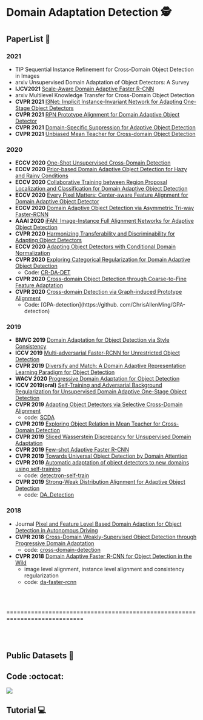 # Domain Adaptation Detection 🕵️

## PaperList 📑

### 2021
* TIP Sequential Instance Refinement for Cross-Domain Object Detection in Images
* arxiv Unsupervised Domain Adaptation of Object Detectors: A Survey
* <b>IJCV2021</b> [Scale-Aware Domain Adaptive Faster R-CNN](https://link.springer.com/content/pdf/10.1007/s11263-021-01447-x.pdf)
* arxiv Multilevel Knowledge Transfer for Cross-Domain Object Detection
* <b>CVPR 2021</b> [I3Net: Implicit Instance-Invariant Network for Adapting One-Stage Object Detectors](https://arxiv.org/pdf/2103.13757.pdf)
* <b>CVPR 2021</b> [RPN Prototype Alignment for Domain Adaptive Object Detector](https://openaccess.thecvf.com/content/CVPR2021/papers/Zhang_RPN_Prototype_Alignment_for_Domain_Adaptive_Object_Detector_CVPR_2021_paper.pdf)
* <b>CVPR 2021</b> [Domain-Specific Suppression for Adaptive Object Detection](https://arxiv.org/pdf/2105.03570.pdf)
* <b>CVPR 2021</b> [Unbiased Mean Teacher for Cross-domain Object Detection](https://arxiv.org/pdf/2003.00707.pdf)

### 2020
* <b>ECCV 2020</b> [One-Shot Unsupervised Cross-Domain Detection](https://arxiv.org/pdf/2005.11610.pdf)
* <b>ECCV 2020</b> [Prior-based Domain Adaptive Object Detection for Hazy and Rainy Conditions](https://arxiv.org/pdf/1912.00070.pdf)
* <b>ECCV 2020</b> [Collaborative Training between Region Proposal Localization and Classification for Domain Adaptive Object Detection](https://arxiv.org/pdf/2009.08119.pdf)
* <b>ECCV 2020</b> [Every Pixel Matters: Center-aware Feature Alignment for Domain Adaptive Object Detector](https://www.ecva.net/papers/eccv_2020/papers_ECCV/papers/123540698.pdf)
* <b>ECCV 2020</b> [Domain Adaptive Object Detection via Asymmetric Tri-way Faster-RCNN](https://arxiv.org/pdf/2007.01571.pdf)
* <b>AAAI 2020</b> [iFAN: Image-Instance Full Alignment Networks for Adaptive Object Detection](https://arxiv.org/abs/2003.04132)
* <b>CVPR 2020</b> [Harmonizing Transferability and Discriminability for Adapting Object Detectors](https://arxiv.org/abs/2003.06297)
* <b>ECCV 2020</b> [Adapting Object Detectors with Conditional Domain Normalization](https://arxiv.org/abs/2003.07071)
* <b>CVPR 2020</b> [Exploring Categorical Regularization for Domain Adaptive Object Detection](https://arxiv.org/abs/2003.09152)
  * Code: [CR-DA-DET](https://github.com/Megvii-Nanjing/CR-DA-DET)
* <b>CVPR 2020</b> [Cross-domain Object Detection through Coarse-to-Fine Feature Adaptation](https://arxiv.org/abs/2003.10275)
* <b>CVPR 2020</b> [Cross-domain Detection via Graph-induced Prototype Alignment](https://arxiv.org/pdf/2003.12849.pdf)
  * Code: [GPA-detection](https://github. com/ChrisAllenMing/GPA-detection)

### 2019
* <b>BMVC 2019</b> [Domain Adaptation for Object Detection via Style Consistency](https://arxiv.org/abs/1911.10033v1)
* <b>ICCV 2019</b> [Multi-adversarial Faster-RCNN for Unrestricted Object Detection](http://arxiv.org/abs/1907.10343v2)
* <b>CVPR 2019</b> [Diversify and Match: A Domain Adaptive Representation Learning Paradigm for Object Detection](https://arxiv.org/abs/1905.05396)
* <b>WACV 2020</b> [Progressive Domain Adaptation for Object Detection](https://arxiv.org/abs/1910.11319v1)
* <b>ICCV 2019(oral)</b> [Self-Training and Adversarial Background Regularization for Unsupervised Domain Adaptive One-Stage Object Detection](https://arxiv.org/abs/1909.00597v1)
* <b>CVPR 2019</b> [Adapting Object Detectors via Selective Cross-Domain Alignment](http://openaccess.thecvf.com/content_CVPR_2019/html/Zhu_Adapting_Object_Detectors_via_Selective_Cross-Domain_Alignment_CVPR_2019_paper.html)
	* code: [SCDA](https://github.com/WERush/SCDA)
* <b>CVPR 2019</b> [Exploring Object Relation in Mean Teacher for Cross-Domain Detection](https://arxiv.org/abs/1904.11245)
* <b>CVPR 2019</b> [Sliced Wasserstein Discrepancy for Unsupervised Domain Adaptation](https://arxiv.org/abs/1903.04064)
* <b>CVPR 2019</b> [Few-shot Adaptive Faster R-CNN](https://arxiv.org/abs/1903.09372)
* <b>CVPR 2019</b> [Towards Universal Object Detection by Domain Attention](https://arxiv.org/abs/1904.04402)
* <b>CVPR 2019</b> [Automatic adaptation of object detectors to new domains using self-training](https://arxiv.org/abs/1904.07305)
    * code: [detectron-self-train](https://github.com/AruniRC/detectron-self-train)
* <b>CVPR 2019</b> [Strong-Weak Distribution Alignment for Adaptive Object Detection](https://arxiv.org/abs/1812.04798)
    * code: [DA_Detection](https://github.com/VisionLearningGroup/DA_Detection)


### 2018
* Journal [Pixel and Feature Level Based Domain Adaption for Object Detection in Autonomous Driving](https://arxiv.org/abs/1810.00345)
* <b>CVPR 2018</b> [Cross-Domain Weakly-Supervised Object Detection through Progressive Domain Adaptation](https://arxiv.org/abs/1803.11365)
    * code: [cross-domain-detection](https://github.com/naoto0804/cross-domain-detection)
* <b>CVPR 2018</b> [Domain Adaptive Faster R-CNN for Object Detection in the Wild](https://arxiv.org/abs/1803.03243)
    * image level alignment, instance level alignment and consistency regularization
    * code: [da-faster-rcnn](https://github.com/yuhuayc/da-faster-rcnn)
<br>
<br>
<p>
============================================================================
</p>
<br>
<br>

## Public Datasets :file_folder:

## Code  :octocat:
<img src="https://img.shields.io/badge/PyTorch-EE4C2C?style=flat-square&logo=PyTorch&logoColor=white"/>

## Tutorial 💻


